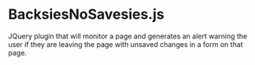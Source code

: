 # BacksiesNoSavesies.js

JQuery plugin that will monitor a page and generates an alert warning the user if they are leaving the page with unsaved changes in a form on that page.

